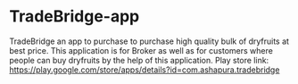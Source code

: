 # TradeBridge-app
TradeBridge an app to purchase to purchase high quality bulk of dryfruits at best price.
This application is for Broker as well as for customers where people can buy dryfruits by the help of this application.
Play store link: https://play.google.com/store/apps/details?id=com.ashapura.tradebridge
